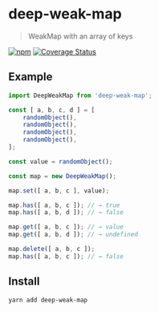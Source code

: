 # deep-weak-map

> WeakMap with an array of keys

[![npm](https://shields.io/npm/v/deep-weak-map)](https://www.npmjs.com/package/deep-weak-map) [![Coverage Status](https://coveralls.io/repos/github/futpib/deep-weak-map/badge.svg?branch=master)](https://coveralls.io/github/futpib/deep-weak-map?branch=master)

## Example

```typescript
import DeepWeakMap from 'deep-weak-map';

const [ a, b, c, d ] = [
	randomObject(),
	randomObject(),
	randomObject(),
	randomObject(),
];

const value = randomObject();

const map = new DeepWeakMap();

map.set([ a, b, c ], value);

map.has([ a, b, c ]); // → true
map.has([ a, b, d ]); // → false

map.get([ a, b, c ]); // → value
map.get([ a, b, d ]); // → undefined

map.delete([ a, b, c ]);
map.has([ a, b, c ]); // → false
```

## Install

```
yarn add deep-weak-map
```

